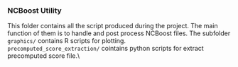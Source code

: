### NCBoost Utility

This folder contains all the script produced during the project.
The main function of them is to handle and post process NCBoost files.
The subfolder `graphics/` contains R scripts for plotting.\
`precomputed_score_extraction/` cointains python scripts for extract precomputed score file.\
